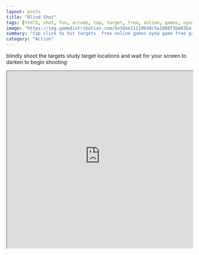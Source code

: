 ```yaml
---
layout: posts
title: "Blind Shot"
tags: [html5, shot, fun, arcade, tap, target, free, online, games, oyna, game, free, games, play, play, games]
image: "https://img.gamedistribution.com/5e3dae11110649c5a1008f3be03bafc2-1280x720.jpeg"
summary: "tap click to hit targets  free online games oyna game free games play play games"
category: "Action"
---
```


blindly shoot the targets study target locations and wait for your screen to darken to begin shooting

<iframe width="100%" height="480px;" src="https://html5.gamedistribution.com/5e3dae11110649c5a1008f3be03bafc2/"></iframe>